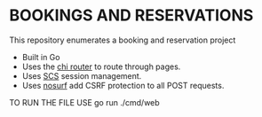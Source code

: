 # BOOKINGS AND RESERVATIONS
This repository enumerates a booking and reservation project

- Built in Go 
- Uses the [chi router](https://github.com/go-chi/chi/v5) to route through pages.
- Uses [SCS](https://github.com/alexedwards/scs/v2) session management.
- Uses [nosurf](https://github.com/justinas/nosurf) add CSRF protection to all POST requests.

TO RUN THE FILE USE go run ./cmd/web